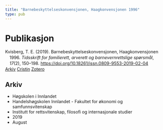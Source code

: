 ```yaml
---
title: "Barnebeskyttelseskonvensjonen, Haagkonvensjonen 1996"
type: pub
---
```

<h1>Publikasjon</h1>
<article id="csl-bib-container-JBGMPHKK" class="csl-bib-container">
  <div class="csl-bib-body" style="line-height: 1.35; padding-left: 1em; text-indent:-1em;">
  <div class="csl-entry">Kvisberg, T. E. (2019). Barnebeskyttelseskonvensjonen, Haagkonvensjonen 1996. <i>Tidsskrift for familierett, arverett og barnevernrettslige sp&#xF8;rsm&#xE5;l</i>, <i>17</i>(2), 150&#x2013;198. <a href="https://doi.org/10.18261/issn.0809-9553-2019-02-04">https://doi.org/10.18261/issn.0809-9553-2019-02-04</a></div>
</div>
  <div class="csl-bib-buttons">
    <a href="#taxonomy-article-JBGMPHKK" class="csl-bib-button">Arkiv</a>
    <a href="https://app.cristin.no/results/show.jsf?id=1718480" alt="Cristin URL" class="csl-bib-button">Cristin</a>
    <a href="http://zotero.org/groups/5022929/items/JBGMPHKK" alt="Zotero URL" class="csl-bib-button">Zotero</a>
  </div>
  <div id="csl-bib-meta-container-JBGMPHKK"></div>
</article>
<div id="csl-bib-meta-JBGMPHKK" class="csl-bib-meta">
  <article id="taxonomy-article-JBGMPHKK" class="taxonomy-article">
    <h1>Arkiv</h1>
    <ul>
      <li>Høgskolen i Innlandet</li>
      <li>Handelshøgskolen Innlandet - Fakultet for økonomi og samfunnsvitenskap</li>
      <li>Institutt for rettsvitenskap, filosofi og internasjonale studier</li>
      <li>2019</li>
      <li>August</li>
    </ul>
  </article>
</div>
